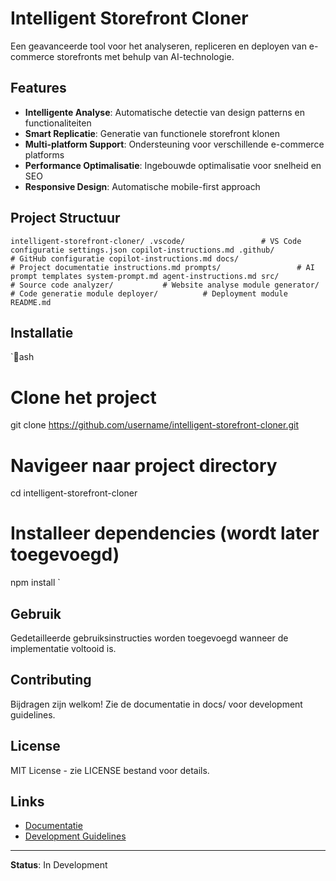 ﻿# Intelligent Storefront Cloner

Een geavanceerde tool voor het analyseren, repliceren en deployen van e-commerce storefronts met behulp van AI-technologie.

##  Features

- **Intelligente Analyse**: Automatische detectie van design patterns en functionaliteiten
- **Smart Replicatie**: Generatie van functionele storefront klonen
- **Multi-platform Support**: Ondersteuning voor verschillende e-commerce platforms
- **Performance Optimalisatie**: Ingebouwde optimalisatie voor snelheid en SEO
- **Responsive Design**: Automatische mobile-first approach

##  Project Structuur

`
intelligent-storefront-cloner/
 .vscode/                 # VS Code configuratie
    settings.json
    copilot-instructions.md
 .github/                 # GitHub configuratie
    copilot-instructions.md
 docs/                    # Project documentatie
    instructions.md
 prompts/                 # AI prompt templates
    system-prompt.md
    agent-instructions.md
 src/                     # Source code
    analyzer/           # Website analyse module
    generator/          # Code generatie module
    deployer/          # Deployment module
 README.md
`

##  Installatie

`ash
# Clone het project
git clone https://github.com/username/intelligent-storefront-cloner.git

# Navigeer naar project directory
cd intelligent-storefront-cloner

# Installeer dependencies (wordt later toegevoegd)
npm install
`

##  Gebruik

Gedetailleerde gebruiksinstructies worden toegevoegd wanneer de implementatie voltooid is.

##  Contributing

Bijdragen zijn welkom! Zie de documentatie in docs/ voor development guidelines.

##  License

MIT License - zie LICENSE bestand voor details.

##  Links

- [Documentatie](docs/instructions.md)
- [Development Guidelines](.github/copilot-instructions.md)

---

**Status**:  In Development
